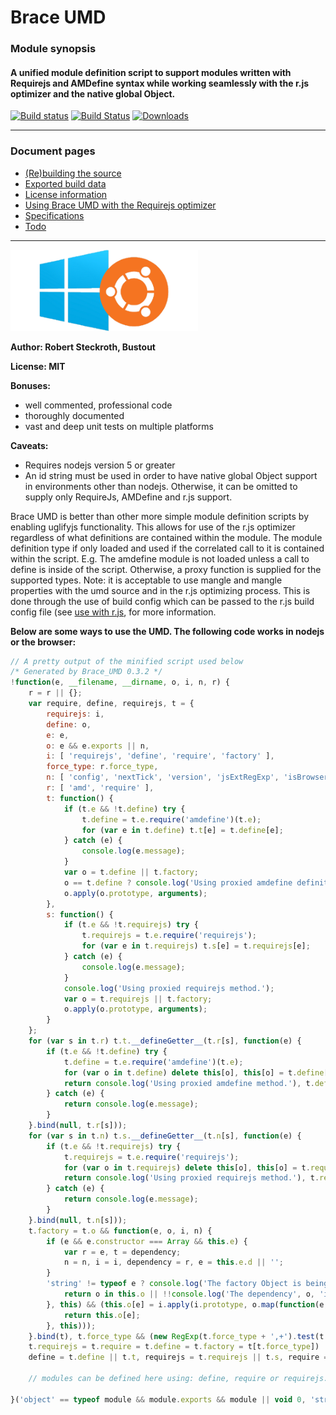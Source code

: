 
# Brace UMD
### Module synopsis

#### A unified module definition script to support modules written with Requirejs and AMDefine syntax while working seamlessly with the r.js optimizer and the native global Object.

[![Build status](https://ci.appveyor.com/api/projects/status/j9w4v3romfw971y9/branch/master?svg=true)](https://ci.appveyor.com/project/restarian/brace-umd/branch/master) [![Build Status](https://travis-ci.org/restarian/brace_umd.svg?branch=master)](https://travis-ci.org/restarian/brace_umd) [![Downloads](https://img.shields.io/npm/dm/brace_umd.svg?svg=true)](https://npmjs.org/package/brace_umd)

------

### Document pages
* [(Re)building the source](https://github.com/restarian/brace_umd/blob/master/doc/build.md)
* [Exported build data](https://github.com/restarian/brace_umd/blob/master/doc/export.md)
* [License information](https://github.com/restarian/brace_umd/blob/master/doc/license.md)
* [Using Brace UMD with the Requirejs optimizer](https://github.com/restarian/brace_umd/blob/master/doc/optimizer.md)
* [Specifications](https://github.com/restarian/brace_umd/blob/master/doc/specification.md)
* [Todo](https://github.com/restarian/brace_umd/blob/master/doc/todo.md)

----

[![Bash on Windows](https://raw.githubusercontent.com/restarian/brace_umd/master/doc/image/ubuntu_windows_logo.png)](https://github.com/Microsoft/BashOnWindows)

**Author: Robert Steckroth, Bustout**

**License: MIT**

**Bonuses:**
* well commented, professional code
* thoroughly documented
* vast and deep unit tests on multiple platforms

**Caveats:**
  * Requires nodejs version 5 or greater
  * An id string must be used in order to have native global Object support in environments other than nodejs. Otherwise, it can be omitted to supply only RequireJs, AMDefine and r.js support.


Brace UMD is better than other more simple module definition scripts by enabling uglifyjs functionality. This allows for use of the r.js optimizer regardless of what definitions are contained within the module. The module definition type if only loaded and used if the correlated call to it is contained within the script. E.g. The amdefine module is not loaded unless a call to define is inside of the script. Otherwise, a proxy function is supplied for the supported types. 
Note: it is acceptable to use mangle and mangle properties with the umd source and in the r.js optimizing process. This is done through the use of build config which can be passed to the r.js build config file (see [use with r.js](https://github.com/restarian/brace_umd/blob/master/doc/optimizer.md), for more information.

**Below are some ways to use the UMD. The following code works in nodejs or the browser:**

```javascript
// A pretty output of the minified script used below
/* Generated by Brace_UMD 0.3.2 */
!function(e, __filename, __dirname, o, i, n, r) {
    r = r || {};
    var require, define, requirejs, t = {
        requirejs: i,
        define: o,
        e: e,
        o: e && e.exports || n,
        i: [ 'requirejs', 'define', 'require', 'factory' ],
        force_type: r.force_type,
        n: [ 'config', 'nextTick', 'version', 'jsExtRegExp', 'isBrowser', 's', 'toUrl', 'undef', 'defined', 'specified', 'onError', 'createNode', 'load', 'exec' ],
        r: [ 'amd', 'require' ],
        t: function() {
            if (t.e && !t.define) try {
                t.define = t.e.require('amdefine')(t.e);
                for (var e in t.define) t.t[e] = t.define[e];
            } catch (e) {
                console.log(e.message);
            }
            var o = t.define || t.factory;
            o == t.define ? console.log('Using proxied amdefine definition.') : console.log('Using factory proxied from amdefine call.'), 
            o.apply(o.prototype, arguments);
        },
        s: function() {
            if (t.e && !t.requirejs) try {
                t.requirejs = t.e.require('requirejs');
                for (var e in t.requirejs) t.s[e] = t.requirejs[e];
            } catch (e) {
                console.log(e.message);
            }
            console.log('Using proxied requirejs method.');
            var o = t.requirejs || t.factory;
            o.apply(o.prototype, arguments);
        }
    };
    for (var s in t.r) t.t.__defineGetter__(t.r[s], function(e) {
        if (t.e && !t.define) try {
            t.define = t.e.require('amdefine')(t.e);
            for (var o in t.define) delete this[o], this[o] = t.define[o];
            return console.log('Using proxied amdefine method.'), t.define[e];
        } catch (e) {
            return console.log(e.message);
        }
    }.bind(null, t.r[s]));
    for (var s in t.n) t.s.__defineGetter__(t.n[s], function(e) {
        if (t.e && !t.requirejs) try {
            t.requirejs = t.e.require('requirejs');
            for (var o in t.requirejs) delete this[o], this[o] = t.requirejs[o];
            return console.log('Using proxied requirejs method.'), t.requirejs[o];
        } catch (e) {
            return console.log(e.message);
        }
    }.bind(null, t.n[s]));
    t.factory = t.o && function(e, o, i, n) {
        if (e && e.constructor === Array && this.e) {
            var r = e, t = dependency;
            n = n, i = i, dependency = r, e = this.e.d || '';
        }
        'string' != typeof e ? console.log('The factory Object is being used but the module does not supply an id parameter. Skipping loading of the module.') : o.every(function(o) {
            return o in this.o || !!console.log('The dependency', o, 'is not loaded into the factory. Skipping loading of the module', e);
        }, this) && (this.o[e] = i.apply(i.prototype, o.map(function(e, o) {
            return this.o[e];
        }, this)));
    }.bind(t), t.force_type && (new RegExp(t.force_type + ',+').test(t.i.join(',') + ',') ? t[t.force_type] ? (console.log('Forcing use of the definition type', t.force_type), 
    t.requirejs = t.require = t.define = t.factory = t[t.force_type]) : console.log('The forced type', t.force_type, 'is not available.') : console.log('The force_type', t.force_type, 'specified as an option is not supported by Brace UMD. Supported types are:', t.i.join(', '))), 
    define = t.define || t.t, requirejs = t.requirejs || t.s, require = t.e && t.e.require || requirejs;
	
	// modules can be defined here using: define, require or requirejs.

}('object' == typeof module && module.exports && module || void 0, 'string' == typeof __filename && __filename || '', 'string' == typeof __dirname && __dirname || '', 'function' == typeof define && define || void 0, 'function' == typeof requirejs && requirejs || void 0, this);

```
